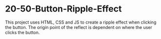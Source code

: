 # 20-50-Button-Ripple-Effect
This project uses HTML, CSS and JS to create a ripple effect when clicking the button. 
The origin point of the reflect is dependent on where the user clicks the button.
